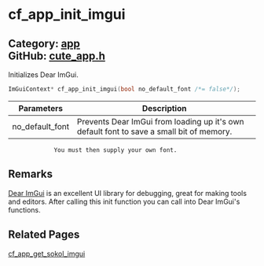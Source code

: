 # cf_app_init_imgui

Category: [app](https://github.com/RandyGaul/cute_framework/blob/master/docs/api_reference?id=app)  
GitHub: [cute_app.h](https://github.com/RandyGaul/cute_framework/blob/master/include/cute_app.h)  
---

Initializes Dear ImGui.

```cpp
ImGuiContext* cf_app_init_imgui(bool no_default_font /*= false*/);
```

Parameters | Description
--- | ---
no_default_font | Prevents Dear ImGui from loading up it's own default font to save a small bit of memory.
                 You must then supply your own font.

## Remarks

[Dear ImGui](https://github.com/ocornut/imgui) is an excellent UI library for debugging, great for making tools and editors.
After calling this init function you can call into Dear ImGui's functions.

## Related Pages

[cf_app_get_sokol_imgui](https://github.com/RandyGaul/cute_framework/blob/master/docs/app/cf_app_get_sokol_imgui.md)  
